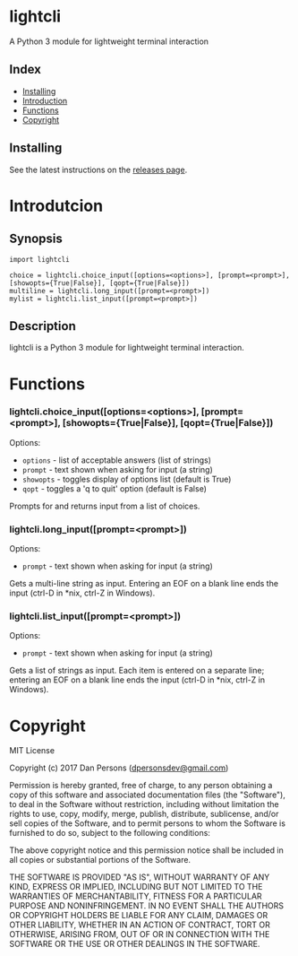 # lightcli
A Python 3 module for lightweight terminal interaction

## Index
- [Installing](#installing)
- [Introduction](#introduction)
- [Functions](#functions)
- [Copyright](#copyright)

## Installing
See the latest instructions on the [releases page](https://github.com/dogoncouch/lightcli/releases).


# Introdutcion

## Synopsis
    import lightcli
    
    choice = lightcli.choice_input([options=<options>], [prompt=<prompt>], [showopts={True|False}], [qopt={True|False}])
    multiline = lightcli.long_input([prompt=<prompt>])
    mylist = lightcli.list_input([prompt=<prompt>])

## Description
lightcli is a Python 3 module for lightweight terminal interaction.


# Functions

### lightcli.choice\_input([options=\<options\>], [prompt=\<prompt\>], [showopts={True|False}], [qopt={True|False}])

Options:
- `` options `` - list of acceptable answers (list of strings)
- `` prompt `` - text shown when asking for input (a string)
- `` showopts `` - toggles display of options list (default is True)
- `` qopt `` - toggles a 'q to quit' option (default is False)

Prompts for and returns input from a list of choices.

### lightcli.long\_input([prompt=\<prompt\>])

Options:
- `` prompt `` - text shown when asking for input (a string)

Gets a multi-line string as input. Entering an EOF on a blank line ends the input (ctrl-D in \*nix, ctrl-Z in Windows).

### lightcli.list\_input([prompt=\<prompt\>])

Options:
- `` prompt `` - text shown when asking for input (a string)

Gets a list of strings as input. Each item is entered on a separate line; entering an EOF on a blank line ends the input (ctrl-D in \*nix, ctrl-Z in Windows).


# Copyright
MIT License

Copyright (c) 2017 Dan Persons (dpersonsdev@gmail.com)

Permission is hereby granted, free of charge, to any person obtaining a copy
of this software and associated documentation files (the "Software"), to deal
in the Software without restriction, including without limitation the rights
to use, copy, modify, merge, publish, distribute, sublicense, and/or sell
copies of the Software, and to permit persons to whom the Software is
furnished to do so, subject to the following conditions:

The above copyright notice and this permission notice shall be included in all
copies or substantial portions of the Software.

THE SOFTWARE IS PROVIDED "AS IS", WITHOUT WARRANTY OF ANY KIND, EXPRESS OR
IMPLIED, INCLUDING BUT NOT LIMITED TO THE WARRANTIES OF MERCHANTABILITY,
FITNESS FOR A PARTICULAR PURPOSE AND NONINFRINGEMENT. IN NO EVENT SHALL THE
AUTHORS OR COPYRIGHT HOLDERS BE LIABLE FOR ANY CLAIM, DAMAGES OR OTHER
LIABILITY, WHETHER IN AN ACTION OF CONTRACT, TORT OR OTHERWISE, ARISING FROM,
OUT OF OR IN CONNECTION WITH THE SOFTWARE OR THE USE OR OTHER DEALINGS IN THE
SOFTWARE.
